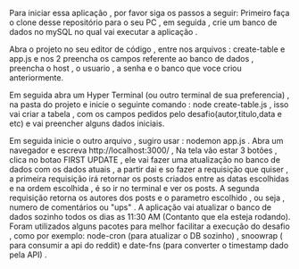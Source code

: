 Para iniciar essa aplicação , por favor siga os passos a seguir: Primeiro faça o clone desse repositório para o seu PC , em seguida , crie um banco de dados no mySQL no qual vai executar a aplicação .

Abra o projeto no seu editor de código , entre nos arquivos : create-table e app.js e nos 2 preencha os campos referente ao banco de dados , preencha o host , o usuario , a senha e o banco que voce criou anteriormente.

Em seguida abra um Hyper Terminal (ou outro terminal de sua preferencia) , na pasta do projeto e inicie o seguinte comando : node create-table.js , isso vai criar a tabela , com os campos pedidos pelo desafio(autor,titulo,data e etc) e vai preencher alguns dados iniciais.

Em seguida inicie o outro arquivo , sugiro usar : nodemon app.js . Abra um navegador e escreva http://localhost:3000/ , Na tela vão estar 3 botões , clica no botao FIRST UPDATE , ele vai fazer uma atualização no banco de dados com os dados atuais , a partir dai e so fazer a requisição que quiser , a primeira requisição irá retornar os posts criados entre as datas escolhidas e na ordem escolhida , é so ir no terminal e ver os posts. A segunda requisição retorna os autores dos posts e o parametro escolhido , ou seja , numero de comentários ou "ups" . A aplicação vai atualizar o banco de dados sozinho todos os dias as 11:30 AM (Contanto que ela esteja rodando). Foram utilizados alguns pacotes para melhor facilitar a execução do desafio , como por exemplo: node-cron (para atualizar o DB sozinho) , snoowrap ( para consumir a api do reddit) e date-fns (para converter o timestamp dado pela API) .